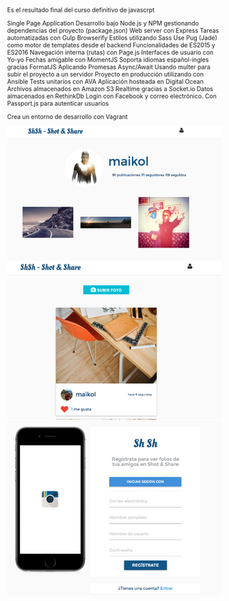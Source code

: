 Es el resultado final del curso definitivo de javascrpt

Single Page Application
Desarrollo bajo Node.js y NPM
gestionando dependencias del proyecto (package.json)
Web server con Express
Tareas automatizadas con Gulp
Browserify
Estilos utilizando Sass
Use Pug (Jade) como motor de templates desde el backend
Funcionalidades de ES2015 y ES2016
Navegación interna (rutas) con Page.js
Interfaces de usuario con Yo-yo
Fechas amigable con MomentJS
Soporta idiomas español-ingles gracias FormatJS
Aplicando Promesas Async/Await
Usando multer para subir el proyecto a un servidor
Proyecto en producción utilizando con Ansible
Tests unitarios con AVA
Aplicación hosteada en Digital Ocean
Archivos almacenados en Amazon S3
Realtime gracias a Socket.io
Datos almacenados en RethinkDb
Login con Facebook y correo electrónico. Con Passport.js para autenticar usuarios


Crea un entorno de desarrollo con Vagrant

![alt text](https://github.com/miuel/shot-share/blob/master/profile.png)
![alt text](https://github.com/miuel/shot-share/blob/master/wall.png)
![alt text](https://github.com/miuel/shot-share/blob/master/signup.png)

